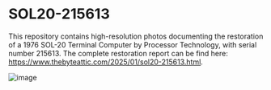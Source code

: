 # SOL20-215613
This repository contains high-resolution photos documenting the restoration of a 1976 SOL-20 Terminal Computer by Processor Technology, with serial number 215613.
The complete restoration report can be find here:
<a href="https://www.thebyteattic.com/2025/01/sol20-215613.html">https://www.thebyteattic.com/2025/01/sol20-215613.html</a>.

![image](https://github.com/user-attachments/assets/eb82afb1-c650-4f4f-b55a-2801a282b988)

